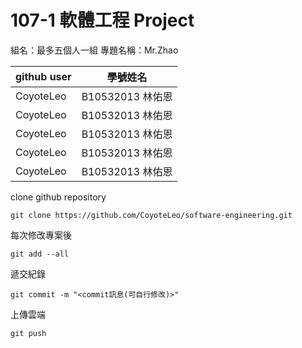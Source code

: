 107-1 軟體工程 Project
==================

組名：最多五個人一組
專題名稱：Mr.Zhao

|github user|學號姓名|
|---|---|
|CoyoteLeo|B10532013 林佑恩|
|CoyoteLeo|B10532013 林佑恩|
|CoyoteLeo|B10532013 林佑恩|
|CoyoteLeo|B10532013 林佑恩|
|CoyoteLeo|B10532013 林佑恩|

clone github repository
```
git clone https://github.com/CoyoteLeo/software-engineering.git
```

每次修改專案後
```
git add --all
```

遞交紀錄
```
git commit -m "<commit訊息(可自行修改)>"
```

上傳雲端
```
git push
```